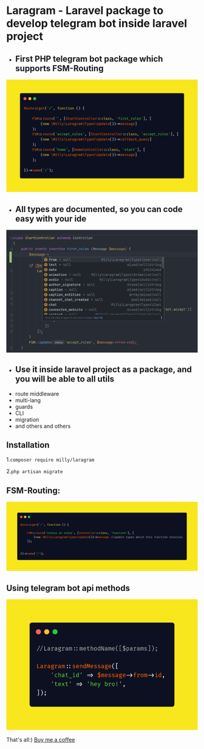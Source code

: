 # Laragram - Laravel package to develop telegram bot inside laravel project

* ## First PHP telegram bot package which supports FSM-Routing
<img src="./img/fsm.png" alt="">

* ## All types are documented, so you can code easy with your ide
<img src="./img/img.png" alt="">

* ## Use it inside laravel project as a package, and you will be able to all utils
* route middleware
* multi-lang
* guards
* CLI
* migration
* and others and others

## Installation

1.<code>composer require milly/laragram</code>

2.<code>php artisan migrate</code>

## FSM-Routing:
<img src="./img/fsm-2.png" alt="">

## Using telegram bot api methods
<img src="./img/methods.png" alt="">

That's all:) <a href="https://patreon.com/mirmuxsin">Buy me a coffee</a>
